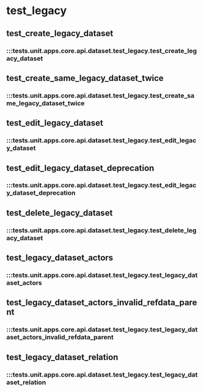# test_legacy

## test_create_legacy_dataset

### :::tests.unit.apps.core.api.dataset.test_legacy.test_create_legacy_dataset

## test_create_same_legacy_dataset_twice

### :::tests.unit.apps.core.api.dataset.test_legacy.test_create_same_legacy_dataset_twice

## test_edit_legacy_dataset

### :::tests.unit.apps.core.api.dataset.test_legacy.test_edit_legacy_dataset

## test_edit_legacy_dataset_deprecation

### :::tests.unit.apps.core.api.dataset.test_legacy.test_edit_legacy_dataset_deprecation

## test_delete_legacy_dataset

### :::tests.unit.apps.core.api.dataset.test_legacy.test_delete_legacy_dataset

## test_legacy_dataset_actors

### :::tests.unit.apps.core.api.dataset.test_legacy.test_legacy_dataset_actors

## test_legacy_dataset_actors_invalid_refdata_parent

### :::tests.unit.apps.core.api.dataset.test_legacy.test_legacy_dataset_actors_invalid_refdata_parent

## test_legacy_dataset_relation

### :::tests.unit.apps.core.api.dataset.test_legacy.test_legacy_dataset_relation

